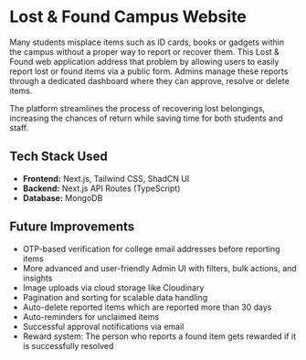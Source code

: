 # Lost & Found Campus Website

Many students misplace items such as ID cards, books or gadgets within the campus without a proper way to report or recover them. This Lost & Found web application address that problem by allowing users to easily report lost or found items via a public form. Admins manage these reports through a dedicated dashboard where they can approve, resolve or delete items.

The platform streamlines the process of recovering lost belongings, increasing the chances of return while saving time for both students and staff.

## Tech Stack Used

- **Frontend:** Next.js, Tailwind CSS, ShadCN UI
- **Backend:** Next.js API Routes (TypeScript)
- **Database:** MongoDB

## Future Improvements

- OTP-based verification for college email addresses before reporting items
- More advanced and user-friendly Admin UI with filters, bulk actions, and insights
- Image uploads via cloud storage like Cloudinary
- Pagination and sorting for scalable data handling
- Auto-delete reported items which are reported more than 30 days 
- Auto-reminders for unclaimed items
- Successful approval notifications via email 
- Reward system: The person who reports a found item gets rewarded if it is successfully resolved
